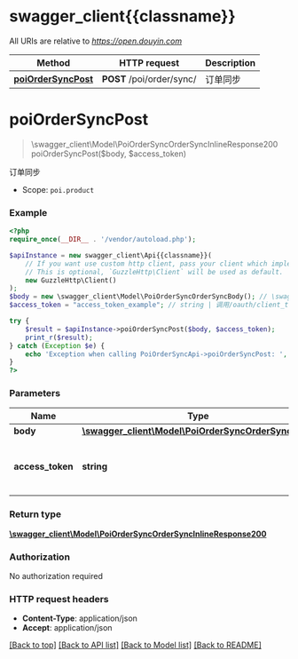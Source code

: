 # swagger_client{{classname}}

All URIs are relative to *https://open.douyin.com*

Method | HTTP request | Description
------------- | ------------- | -------------
[**poiOrderSyncPost**](PoiOrderSyncApi.md#poiOrderSyncPost) | **POST** /poi/order/sync/ | 订单同步

# **poiOrderSyncPost**
> \swagger_client\Model\PoiOrderSyncOrderSyncInlineResponse200 poiOrderSyncPost($body, $access_token)

订单同步

* Scope: `poi.product`

### Example
```php
<?php
require_once(__DIR__ . '/vendor/autoload.php');

$apiInstance = new swagger_client\Api{{classname}}(
    // If you want use custom http client, pass your client which implements `GuzzleHttp\ClientInterface`.
    // This is optional, `GuzzleHttp\Client` will be used as default.
    new GuzzleHttp\Client()
);
$body = new \swagger_client\Model\PoiOrderSyncOrderSyncBody(); // \swagger_client\Model\PoiOrderSyncOrderSyncBody | 
$access_token = "access_token_example"; // string | 调用/oauth/client_token/生成的token，此token不需要用户授权。

try {
    $result = $apiInstance->poiOrderSyncPost($body, $access_token);
    print_r($result);
} catch (Exception $e) {
    echo 'Exception when calling PoiOrderSyncApi->poiOrderSyncPost: ', $e->getMessage(), PHP_EOL;
}
?>
```

### Parameters

Name | Type | Description  | Notes
------------- | ------------- | ------------- | -------------
 **body** | [**\swagger_client\Model\PoiOrderSyncOrderSyncBody**](../Model/PoiOrderSyncOrderSyncBody.md)|  |
 **access_token** | **string**| 调用/oauth/client_token/生成的token，此token不需要用户授权。 |

### Return type

[**\swagger_client\Model\PoiOrderSyncOrderSyncInlineResponse200**](../Model/PoiOrderSyncOrderSyncInlineResponse200.md)

### Authorization

No authorization required

### HTTP request headers

 - **Content-Type**: application/json
 - **Accept**: application/json

[[Back to top]](#) [[Back to API list]](../../README.md#documentation-for-api-endpoints) [[Back to Model list]](../../README.md#documentation-for-models) [[Back to README]](../../README.md)


